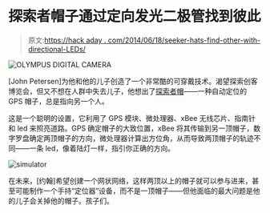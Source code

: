 # 探索者帽子通过定向发光二极管找到彼此

> 原文:[https://hack aday . com/2014/06/18/seeker-hats-find-other-with-directional-LEDs/](https://hackaday.com/2014/06/18/seeker-hats-find-each-other-with-directional-leds/)

![OLYMPUS DIGITAL CAMERA](../Images/c9701b435c6b51311058e73a97a6c378.png)

[John Petersen]为他和他的儿子创造了一个非常酷的可穿戴技术。渴望探索创客博览会，但又不想在人群中失去儿子，他想出了[探索者帽](https://github.com/JohnPetersen/Seeker_Hats)——一种自动定位的 GPS 帽子，总是指向另一个人。

这是一个聪明的设置，它利用了 GPS 模块、微处理器、xBee 无线芯片、指南针和 led 来照亮道路。GPS 确定帽子的大致位置，xBee 将其传输到另一顶帽子，数字罗盘确定两顶帽子的方向，微处理器计算出方位角，从而导致两顶帽子的轨迹不同——一条 led，像着陆灯一样，指引你正确的方向。

![simulator](../Images/94eeaaca8f9d51543107c70e593660b6.png)

在未来，[约翰]希望创建一个网状网络，这样两顶以上的帽子就可以参与进来，甚至可能制作一个手持“定位器”设备，而不是一顶帽子——但他面临的最大问题是他的儿子会关掉他的帽子。孩子们。